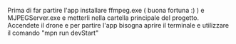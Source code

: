 Prima di far partire l'app installare ffmpeg.exe ( buona fortuna :) ) e MJPEGServer.exe e metterli nella cartella principale del progetto.
Accendete il drone e per partire l'app bisogna aprire il terminale e utilizzare il comando "mpn run devStart"
